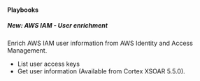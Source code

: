 
#### Playbooks
##### New: AWS IAM - User enrichment
Enrich AWS IAM user information from AWS Identity and Access Management.
- List user access keys
- Get user information
 (Available from Cortex XSOAR 5.5.0).
